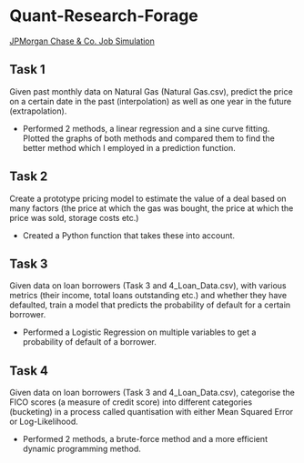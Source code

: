 # Quant-Research-Forage
[JPMorgan Chase &amp; Co. Job Simulation](https://www.theforage.com/simulations/jpmorgan/quantitative-research-11oc)

## Task 1
Given past monthly data on Natural Gas (Natural Gas.csv), predict the price on a certain date in the past (interpolation) as well as one year in the future (extrapolation).
  - Performed 2 methods, a linear regression and a sine curve fitting. Plotted the graphs of both methods and compared them to find the better method which I employed in a prediction function.

## Task 2
Create a prototype pricing model to estimate the value of a deal based on many factors (the price at which the gas was bought, the price at which the price was sold, storage costs etc.)
  - Created a Python function that takes these into account.
    
## Task 3
Given data on loan borrowers (Task 3 and 4_Loan_Data.csv), with various metrics (their income, total loans outstanding etc.) and whether they have defaulted, train a model that predicts the probability of default for a certain borrower.
  - Performed a Logistic Regression on multiple variables to get a probability of default of a borrower.

## Task 4
Given data on loan borrowers (Task 3 and 4_Loan_Data.csv), categorise the FICO scores (a measure of credit score) into different categories (bucketing) in a process called quantisation with either Mean Squared Error or Log-Likelihood.
- Performed 2 methods, a brute-force method and a more efficient dynamic programming method.
